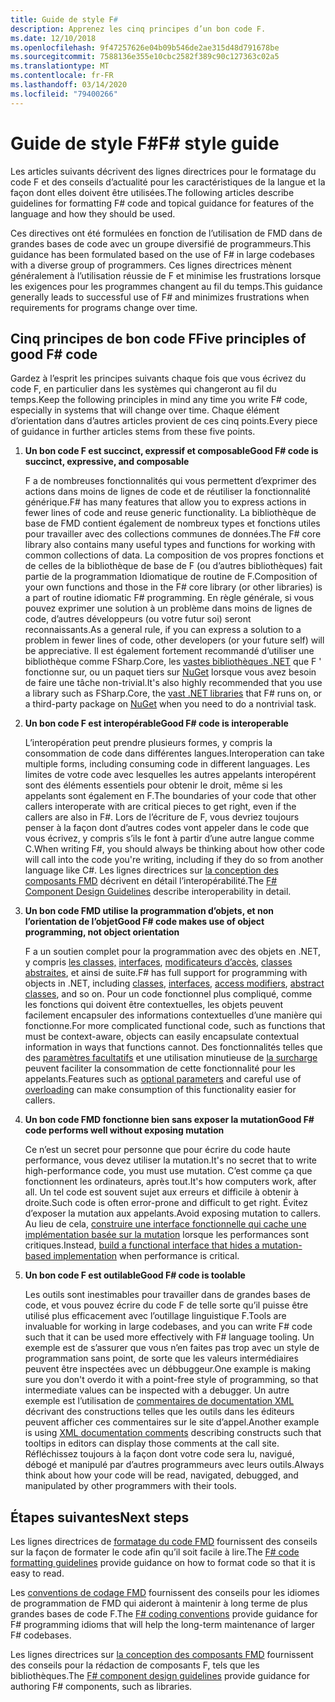 ```yaml
---
title: Guide de style F#
description: Apprenez les cinq principes d’un bon code F.
ms.date: 12/10/2018
ms.openlocfilehash: 9f47257626e04b09b546de2ae315d48d791678be
ms.sourcegitcommit: 7588136e355e10cbc2582f389c90c127363c02a5
ms.translationtype: MT
ms.contentlocale: fr-FR
ms.lasthandoff: 03/14/2020
ms.locfileid: "79400266"
---
```

# <a name="f-style-guide"></a><span data-ttu-id="ff697-103">Guide de style F#</span><span class="sxs-lookup"><span data-stu-id="ff697-103">F# style guide</span></span>

<span data-ttu-id="ff697-104">Les articles suivants décrivent des lignes directrices pour le formatage du code F et des conseils d’actualité pour les caractéristiques de la langue et la façon dont elles doivent être utilisées.</span><span class="sxs-lookup"><span data-stu-id="ff697-104">The following articles describe guidelines for formatting F# code and topical guidance for features of the language and how they should be used.</span></span>

<span data-ttu-id="ff697-105">Ces directives ont été formulées en fonction de l’utilisation de FMD dans de grandes bases de code avec un groupe diversifié de programmeurs.</span><span class="sxs-lookup"><span data-stu-id="ff697-105">This guidance has been formulated based on the use of F# in large codebases with a diverse group of programmers.</span></span> <span data-ttu-id="ff697-106">Ces lignes directrices mènent généralement à l’utilisation réussie de F et minimise les frustrations lorsque les exigences pour les programmes changent au fil du temps.</span><span class="sxs-lookup"><span data-stu-id="ff697-106">This guidance generally leads to successful use of F# and minimizes frustrations when requirements for programs change over time.</span></span>

## <a name="five-principles-of-good-f-code"></a><span data-ttu-id="ff697-107">Cinq principes de bon code F</span><span class="sxs-lookup"><span data-stu-id="ff697-107">Five principles of good F# code</span></span>

<span data-ttu-id="ff697-108">Gardez à l’esprit les principes suivants chaque fois que vous écrivez du code F, en particulier dans les systèmes qui changeront au fil du temps.</span><span class="sxs-lookup"><span data-stu-id="ff697-108">Keep the following principles in mind any time you write F# code, especially in systems that will change over time.</span></span> <span data-ttu-id="ff697-109">Chaque élément d’orientation dans d’autres articles provient de ces cinq points.</span><span class="sxs-lookup"><span data-stu-id="ff697-109">Every piece of guidance in further articles stems from these five points.</span></span>

1. <span data-ttu-id="ff697-110">**Un bon code F est succinct, expressif et composable**</span><span class="sxs-lookup"><span data-stu-id="ff697-110">**Good F# code is succinct, expressive, and composable**</span></span>

    <span data-ttu-id="ff697-111">F a de nombreuses fonctionnalités qui vous permettent d’exprimer des actions dans moins de lignes de code et de réutiliser la fonctionnalité générique.</span><span class="sxs-lookup"><span data-stu-id="ff697-111">F# has many features that allow you to express actions in fewer lines of code and reuse generic functionality.</span></span> <span data-ttu-id="ff697-112">La bibliothèque de base de FMD contient également de nombreux types et fonctions utiles pour travailler avec des collections communes de données.</span><span class="sxs-lookup"><span data-stu-id="ff697-112">The F# core library also contains many useful types and functions for working with common collections of data.</span></span> <span data-ttu-id="ff697-113">La composition de vos propres fonctions et de celles de la bibliothèque de base de F (ou d’autres bibliothèques) fait partie de la programmation Idiomatique de routine de F.</span><span class="sxs-lookup"><span data-stu-id="ff697-113">Composition of your own functions and those in the F# core library (or other libraries) is a part of routine idiomatic F# programming.</span></span> <span data-ttu-id="ff697-114">En règle générale, si vous pouvez exprimer une solution à un problème dans moins de lignes de code, d’autres développeurs (ou votre futur soi) seront reconnaissants.</span><span class="sxs-lookup"><span data-stu-id="ff697-114">As a general rule, if you can express a solution to a problem in fewer lines of code, other developers (or your future self) will be appreciative.</span></span> <span data-ttu-id="ff697-115">Il est également fortement recommandé d’utiliser une bibliothèque comme FSharp.Core, les [vastes bibliothèques .NET](../../../api/index.md) que F ' fonctionne sur, ou un paquet tiers sur [NuGet](https://www.nuget.org/) lorsque vous avez besoin de faire une tâche non-trivial.</span><span class="sxs-lookup"><span data-stu-id="ff697-115">It's also highly recommended that you use a library such as FSharp.Core, the [vast .NET libraries](../../../api/index.md) that F# runs on, or a third-party package on [NuGet](https://www.nuget.org/) when you need to do a nontrivial task.</span></span>

2. <span data-ttu-id="ff697-116">**Un bon code F est interopérable**</span><span class="sxs-lookup"><span data-stu-id="ff697-116">**Good F# code is interoperable**</span></span>

    <span data-ttu-id="ff697-117">L’interopération peut prendre plusieurs formes, y compris la consommation de code dans différentes langues.</span><span class="sxs-lookup"><span data-stu-id="ff697-117">Interoperation can take multiple forms, including consuming code in different languages.</span></span> <span data-ttu-id="ff697-118">Les limites de votre code avec lesquelles les autres appelants interopérent sont des éléments essentiels pour obtenir le droit, même si les appelants sont également en F.</span><span class="sxs-lookup"><span data-stu-id="ff697-118">The boundaries of your code that other callers interoperate with are critical pieces to get right, even if the callers are also in F#.</span></span> <span data-ttu-id="ff697-119">Lors de l’écriture de F, vous devriez toujours penser à la façon dont d’autres codes vont appeler dans le code que vous écrivez, y compris s’ils le font à partir d’une autre langue comme C.</span><span class="sxs-lookup"><span data-stu-id="ff697-119">When writing F#, you should always be thinking about how other code will call into the code you're writing, including if they do so from another language like C#.</span></span> <span data-ttu-id="ff697-120">Les lignes directrices sur [la conception des composants FMD](component-design-guidelines.md) décrivent en détail l’interopérabilité.</span><span class="sxs-lookup"><span data-stu-id="ff697-120">The [F# Component Design Guidelines](component-design-guidelines.md) describe interoperability in detail.</span></span>

3. <span data-ttu-id="ff697-121">**Un bon code FMD utilise la programmation d’objets, et non l’orientation de l’objet**</span><span class="sxs-lookup"><span data-stu-id="ff697-121">**Good F# code makes use of object programming, not object orientation**</span></span>

    <span data-ttu-id="ff697-122">F a un soutien complet pour la programmation avec des objets en .NET, y compris [les classes,](../language-reference/classes.md) [interfaces](../language-reference/interfaces.md), [modificateurs d’accès](../language-reference/access-control.md), [classes abstraites](../language-reference/abstract-classes.md), et ainsi de suite.</span><span class="sxs-lookup"><span data-stu-id="ff697-122">F# has full support for programming with objects in .NET, including [classes](../language-reference/classes.md), [interfaces](../language-reference/interfaces.md), [access modifiers](../language-reference/access-control.md), [abstract classes](../language-reference/abstract-classes.md), and so on.</span></span> <span data-ttu-id="ff697-123">Pour un code fonctionnel plus compliqué, comme les fonctions qui doivent être contextuelles, les objets peuvent facilement encapsuler des informations contextuelles d’une manière qui fonctionne.</span><span class="sxs-lookup"><span data-stu-id="ff697-123">For more complicated functional code, such as functions that must be context-aware, objects can easily encapsulate contextual information in ways that functions cannot.</span></span> <span data-ttu-id="ff697-124">Des fonctionnalités telles que des [paramètres facultatifs](../language-reference/members/methods.md#optional-arguments) et une utilisation minutieuse de [la surcharge](../language-reference/members/methods.md#overloaded-methods) peuvent faciliter la consommation de cette fonctionnalité pour les appelants.</span><span class="sxs-lookup"><span data-stu-id="ff697-124">Features such as [optional parameters](../language-reference/members/methods.md#optional-arguments) and careful use of [overloading](../language-reference/members/methods.md#overloaded-methods) can make consumption of this functionality easier for callers.</span></span>

4. <span data-ttu-id="ff697-125">**Un bon code FMD fonctionne bien sans exposer la mutation**</span><span class="sxs-lookup"><span data-stu-id="ff697-125">**Good F# code performs well without exposing mutation**</span></span>

    <span data-ttu-id="ff697-126">Ce n’est un secret pour personne que pour écrire du code haute performance, vous devez utiliser la mutation.</span><span class="sxs-lookup"><span data-stu-id="ff697-126">It's no secret that to write high-performance code, you must use mutation.</span></span> <span data-ttu-id="ff697-127">C’est comme ça que fonctionnent les ordinateurs, après tout.</span><span class="sxs-lookup"><span data-stu-id="ff697-127">It's how computers work, after all.</span></span> <span data-ttu-id="ff697-128">Un tel code est souvent sujet aux erreurs et difficile à obtenir à droite.</span><span class="sxs-lookup"><span data-stu-id="ff697-128">Such code is often error-prone and difficult to get right.</span></span> <span data-ttu-id="ff697-129">Évitez d’exposer la mutation aux appelants.</span><span class="sxs-lookup"><span data-stu-id="ff697-129">Avoid exposing mutation to callers.</span></span> <span data-ttu-id="ff697-130">Au lieu de cela, [construire une interface fonctionnelle qui cache une implémentation basée sur la mutation](conventions.md#performance) lorsque les performances sont critiques.</span><span class="sxs-lookup"><span data-stu-id="ff697-130">Instead, [build a functional interface that hides a mutation-based implementation](conventions.md#performance) when performance is critical.</span></span>

5. <span data-ttu-id="ff697-131">**Un bon code F est outilable**</span><span class="sxs-lookup"><span data-stu-id="ff697-131">**Good F# code is toolable**</span></span>

    <span data-ttu-id="ff697-132">Les outils sont inestimables pour travailler dans de grandes bases de code, et vous pouvez écrire du code F de telle sorte qu’il puisse être utilisé plus efficacement avec l’outillage linguistique F.</span><span class="sxs-lookup"><span data-stu-id="ff697-132">Tools are invaluable for working in large codebases, and you can write F# code such that it can be used more effectively with F# language tooling.</span></span> <span data-ttu-id="ff697-133">Un exemple est de s’assurer que vous n’en faites pas trop avec un style de programmation sans point, de sorte que les valeurs intermédiaires peuvent être inspectées avec un débbuggeur.</span><span class="sxs-lookup"><span data-stu-id="ff697-133">One example is making sure you don't overdo it with a point-free style of programming, so that intermediate values can be inspected with a debugger.</span></span> <span data-ttu-id="ff697-134">Un autre exemple est l’utilisation de [commentaires de documentation XML](../language-reference/xml-documentation.md) décrivant des constructions telles que les outils dans les éditeurs peuvent afficher ces commentaires sur le site d’appel.</span><span class="sxs-lookup"><span data-stu-id="ff697-134">Another example is using [XML documentation comments](../language-reference/xml-documentation.md) describing constructs such that tooltips in editors can display those comments at the call site.</span></span> <span data-ttu-id="ff697-135">Réfléchissez toujours à la façon dont votre code sera lu, navigué, débogé et manipulé par d’autres programmeurs avec leurs outils.</span><span class="sxs-lookup"><span data-stu-id="ff697-135">Always think about how your code will be read, navigated, debugged, and manipulated by other programmers with their tools.</span></span>

## <a name="next-steps"></a><span data-ttu-id="ff697-136">Étapes suivantes</span><span class="sxs-lookup"><span data-stu-id="ff697-136">Next steps</span></span>

<span data-ttu-id="ff697-137">Les lignes directrices de [formatage du code FMD](formatting.md) fournissent des conseils sur la façon de formater le code afin qu’il soit facile à lire.</span><span class="sxs-lookup"><span data-stu-id="ff697-137">The [F# code formatting guidelines](formatting.md) provide guidance on how to format code so that it is easy to read.</span></span>

<span data-ttu-id="ff697-138">Les [conventions de codage FMD](conventions.md) fournissent des conseils pour les idiomes de programmation de FMD qui aideront à maintenir à long terme de plus grandes bases de code F.</span><span class="sxs-lookup"><span data-stu-id="ff697-138">The [F# coding conventions](conventions.md) provide guidance for F# programming idioms that will help the long-term maintenance of larger F# codebases.</span></span>

<span data-ttu-id="ff697-139">Les lignes directrices sur [la conception des composants FMD](component-design-guidelines.md) fournissent des conseils pour la rédaction de composants F, tels que les bibliothèques.</span><span class="sxs-lookup"><span data-stu-id="ff697-139">The [F# component design guidelines](component-design-guidelines.md) provide guidance for authoring F# components, such as libraries.</span></span>
